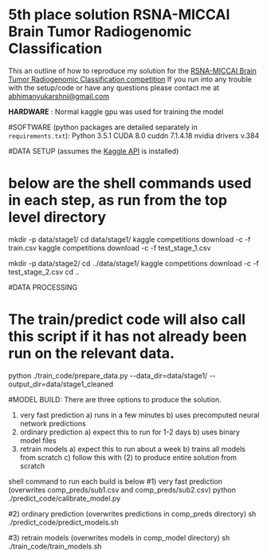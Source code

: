 # 5th place solution RSNA-MICCAI Brain Tumor Radiogenomic Classification

This an outline of how to reproduce my solution for the [RSNA-MICCAI Brain Tumor Radiogenomic Classification competition](https://www.kaggle.com/c/rsna-miccai-brain-tumor-radiogenomic-classification)
If you run into any trouble with the setup/code or have any questions please contact me at abhimanyukarshni@gmail.com

**HARDWARE** : Normal kaggle gpu was used for training the model

#SOFTWARE (python packages are detailed separately in `requirements.txt`):
Python 3.5.1
CUDA 8.0
cuddn 7.1.4.18
nvidia drivers v.384

#DATA SETUP (assumes the [Kaggle API](https://github.com/Kaggle/kaggle-api) is installed)
# below are the shell commands used in each step, as run from the top level directory
mkdir -p data/stage1/
cd data/stage1/
kaggle competitions download -c <competition name> -f train.csv
kaggle competitions download -c <competition name> -f test_stage_1.csv

mkdir -p data/stage2/
cd ../data/stage1/
kaggle competitions download -c <competition name> -f test_stage_2.csv
cd ..

#DATA PROCESSING
# The train/predict code will also call this script if it has not already been run on the relevant data.
python ./train_code/prepare_data.py --data_dir=data/stage1/ --output_dir=data/stage1_cleaned

#MODEL BUILD: There are three options to produce the solution.
1) very fast prediction
    a) runs in a few minutes
    b) uses precomputed neural network predictions
2) ordinary prediction
    a) expect this to run for 1-2 days
    b) uses binary model files
3) retrain models
    a) expect this to run about a week
    b) trains all models from scratch
    c) follow this with (2) to produce entire solution from scratch

shell command to run each build is below
#1) very fast prediction (overwrites comp_preds/sub1.csv and comp_preds/sub2.csv)
python ./predict_code/calibrate_model.py

#2) ordinary prediction (overwrites predictions in comp_preds directory)
sh ./predict_code/predict_models.sh

#3) retrain models (overwrites models in comp_model directory)
sh ./train_code/train_models.sh

